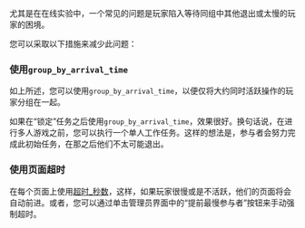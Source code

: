 尤其是在在线实验中，一个常见的问题是玩家陷入等待同组中其他退出或太慢的玩家的困境。

您可以采取以下措施来减少此问题：

### 使用`group_by_arrival_time`

如上所述，您可以使用`group_by_arrival_time`，以便仅将大约同时活跃操作的玩家分组在一起。

如果在“锁定”任务之后使用`group_by_arrival_time`，效果很好。换句话说，在进行多人游戏之前，您可以执行一个单人工作任务。这样的想法是，参与者会努力完成此初始任务，在那之后他们不太可能退出。

### 使用页面超时

在每个页面上使用[超时_秒数]()，这样，如果玩家很慢或是不活跃，他们的页面将会自动前进。或者，您可以通过单击管理员界面中的“提前最慢参与者”按钮来手动强制超时。